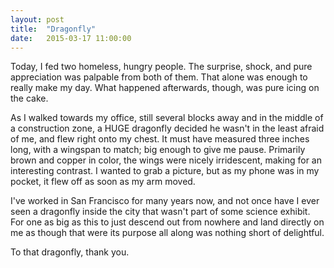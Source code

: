 ```yaml
---
layout: post
title:  "Dragonfly"
date:   2015-03-17 11:00:00
---
```


Today, I fed two homeless, hungry people.  The surprise, shock, and pure
appreciation was palpable from both of them.  That alone was enough to really
make my day.  What happened afterwards, though, was pure icing on the cake.

As I walked towards my office, still several blocks away and in the middle of a
construction zone, a HUGE dragonfly decided he wasn't in the least afraid of
me, and flew right onto my chest.  It must have measured three inches long,
with a wingspan to match; big enough to give me pause.  Primarily brown and
copper in color, the wings were nicely irridescent, making for an interesting
contrast.  I wanted to grab a picture, but as my phone was in my pocket, it
flew off as soon as my arm moved.

I've worked in San Francisco for many years now, and not once have I ever seen
a dragonfly inside the city that wasn't part of some science exhibit.  For one
as big as this to just descend out from nowhere and land directly on me as
though that were its purpose all along was nothing short of delightful.

To that dragonfly, thank you.
